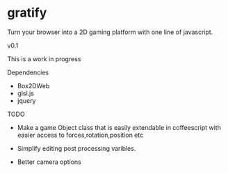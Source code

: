 gratify
=======

Turn your browser into a 2D gaming platform with one line of javascript.

v0.1

This is a work in progress

Dependencies 

- Box2DWeb
- glsl.js
- jquery

TODO

- Make a game Object class that is easily extendable in coffeescript with easier access to forces,rotation,position etc

- Simplify editing post processing varibles.

- Better camera options
